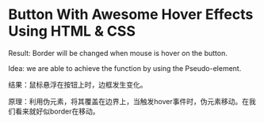 # Button With Awesome Hover Effects Using HTML & CSS


Result: Border will be changed when mouse is hover on the button.

Idea: we are able to achieve the function by using the Pseudo-element.

结果：鼠标悬浮在按钮上时，边框发生变化。

原理：利用伪元素，将其覆盖在边界上，当触发hover事件时，伪元素移动。在我们看来就好似border在移动。
